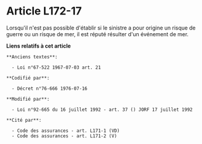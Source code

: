 # Article L172-17

Lorsqu'il n'est pas possible d'établir si le sinistre a pour origine un risque de guerre ou un risque de mer, il est réputé
résulter d'un événement de mer.

**Liens relatifs à cet article**

	**Anciens textes**:

	  - Loi n°67-522 1967-07-03 art. 21

	**Codifié par**:

	  - Décret n°76-666 1976-07-16

	**Modifié par**:

	  - Loi n°92-665 du 16 juillet 1992 - art. 37 () JORF 17 juillet 1992

	**Cité par**:

	  - Code des assurances - art. L171-1 (VD)
	  - Code des assurances - art. L171-2 (V)
